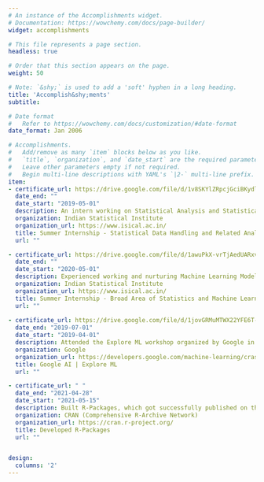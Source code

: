 ```yaml
---
# An instance of the Accomplishments widget.
# Documentation: https://wowchemy.com/docs/page-builder/
widget: accomplishments

# This file represents a page section.
headless: true

# Order that this section appears on the page.
weight: 50

# Note: `&shy;` is used to add a 'soft' hyphen in a long heading.
title: 'Accomplish&shy;ments'
subtitle:

# Date format
#   Refer to https://wowchemy.com/docs/customization/#date-format
date_format: Jan 2006

# Accomplishments.
#   Add/remove as many `item` blocks below as you like.
#   `title`, `organization`, and `date_start` are the required parameters.
#   Leave other parameters empty if not required.
#   Begin multi-line descriptions with YAML's `|2-` multi-line prefix.
item:
- certificate_url: https://drive.google.com/file/d/1v8SKYlZRpcjGciBKydlubrEexwG2Z9_7/view?usp=sharing
  date_end: ""
  date_start: "2019-05-01"
  description: An intern working on Statistical Analysis and Statistical Data Handling pertaining to Indian Parliamentary Results, 2019 under the guidance of Dr. Prof. Subhamoy Maitra, Applied Statistics Unit, ISI Kolkata. 
  organization: Indian Statistical Institute
  organization_url: https://www.isical.ac.in/
  title: Summer Internship - Statistical Data Handling and Related Analysis  
  url: ""

- certificate_url: https://drive.google.com/file/d/1awuPkX-vrTjAedUARxvJACUGQaUw9P63/view?usp=sharing
  date_end: ""
  date_start: "2020-05-01"
  description: Experienced working and nurturing Machine Learning Models to formulate the scenario of COVID-19 in India. Also analyzed the changes in the Technical Behavior of the Elderly using various Statistical Tools. Interned under the supervision of Dr. Prof. Subhamoy Maitra, Applied Statistics Unit, ISI Kolkata.
  organization: Indian Statistical Institute
  organization_url: https://www.isical.ac.in/
  title: Summer Internship - Broad Area of Statistics and Machine Learning
  url: ""
  
- certificate_url: https://drive.google.com/file/d/1jovGRMuMTWX22YFE6T-lodp6EKOBqlwa/view?usp=sharing
  date_end: "2019-07-01"
  date_start: "2019-04-01"
  description: Attended the Explore ML workshop organized by Google in collaboration with St.Xavier's College (Autonomous), Kolkata under the supervision of the Google Developers and Explore ML Program Manager, Aida Martinez. Was introduced various techniques of Machine Learning, Deep LEarning, Image Classification and Bootstrapping using the Python Programming Language.  
  organization: Google
  organization_url: https://developers.google.com/machine-learning/crash-course
  title: Google AI | Explore ML
  url: ""

- certificate_url: " "
  date_end: "2021-04-28"
  date_start: "2021-05-15"
  description: Built R-Packages, which got successfully published on the CRAN, i.e., the package repository for R-Software. The pacakges includes 'YatesAlgo.FactorialExp.SR', 'TrtCombo.FactorialExp.SR' and 'gamblers.ruin.gameplay'.  
  organization: CRAN (Comprehensive R-Archive Network)
  organization_url: https://cran.r-project.org/
  title: Developed R-Packages
  url: ""


design:
  columns: '2' 
---
```

